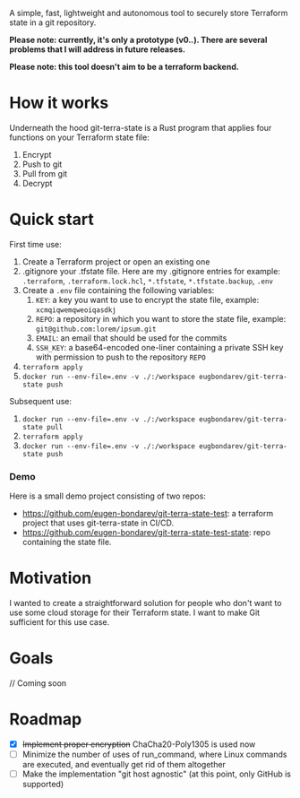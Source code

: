 A simple, fast, lightweight and autonomous tool to securely store Terraform state in a git repository.

**Please note: currently, it's only a prototype (v0.*.*). There are several problems that I will address in future releases.**

**Please note: this tool doesn't aim to be a terraform backend.**

# How it works

Underneath the hood git-terra-state is a Rust program that applies four functions on your Terraform state file:

1. Encrypt
2. Push to git
3. Pull from git
4. Decrypt

# Quick start

First time use:

1. Create a Terraform project or open an existing one
2. .gitignore your .tfstate file. Here are my .gitignore entries for example: `.terraform`, `.terraform.lock.hcl`, `*.tfstate`, `*.tfstate.backup`, `.env`
3. Create a `.env` file containing the following variables:
   1. `KEY`: a key you want to use to encrypt the state file, example: `xcmqiqwemqweoiqasdkj`
   2. `REPO`: a repository in which you want to store the state file, example: `git@github.com:lorem/ipsum.git`
   3. `EMAIL`: an email that should be used for the commits
   4. `SSH_KEY`: a base64-encoded one-liner containing a private SSH key with permission to push to the repository `REPO`
4. `terraform apply`
5. `docker run --env-file=.env -v ./:/workspace eugbondarev/git-terra-state push`

Subsequent use:

1. `docker run --env-file=.env -v ./:/workspace eugbondarev/git-terra-state pull`
2. `terraform apply`
3. `docker run --env-file=.env -v ./:/workspace eugbondarev/git-terra-state push`

### Demo

Here is a small demo project consisting of two repos:

- https://github.com/eugen-bondarev/git-terra-state-test: a terraform project that uses git-terra-state in CI/CD.
- https://github.com/eugen-bondarev/git-terra-state-test-state: repo containing the state file.

# Motivation

I wanted to create a straightforward solution for people who don't want to use some cloud storage for their Terraform state. I want to make Git sufficient for this use case.

# Goals

// Coming soon

# Roadmap

- [x] ~~Implement proper encryption~~ ChaCha20-Poly1305 is used now
- [ ] Minimize the number of uses of run_command, where Linux commands are executed, and eventually get rid of them altogether
- [ ] Make the implementation "git host agnostic" (at this point, only GitHub is supported)
